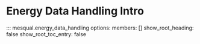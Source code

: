 # Energy Data Handling Intro

::: mesqual.energy_data_handling
    options:
        members: []
        show_root_heading: false
        show_root_toc_entry: false